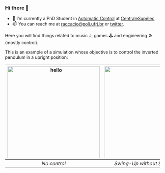### Hi there 👋


- 🔭 I’m currently a PhD Student in [Automatic Control](https://en.wikipedia.org/wiki/Automation) at [CentraleSupélec](https://www.centralesupelec.fr/)
- 📫 You can reach me at raccacio@poli.ufrj.br or [twitter](https://twitter.com/hippokamp).

<!--
**Accacio/Accacio** is a ✨ _special_ ✨ repository because its `README.md` (this file) appears on your GitHub profile.

Here are some ideas to get you started:

- 🌱 I’m currently learning ...
- 👯 I’m looking to collaborate on ...
- 🤔 I’m looking for help with ...
- 💬 Ask me about ...
- 📫 How to reach me: ...
- 😄 Pronouns: ...
- ⚡ Fun fact: ...
-->

Here you will find things related to music 🎶, games 🕹️ and engineering ⚙️ (mostly control).

This is an example of a simulation whose objective is to control the inverted pendulum in a upright position:

| <a href="https://asciinema.org/a/375762" target="_blank"><img src="https://asciinema.org/a/375762.svg" width="300" title="hello" /></a> | <a href="https://asciinema.org/a/375763" target="_blank"><img src="https://asciinema.org/a/375763.svg" width="300" /></a> | <a href="https://asciinema.org/a/375764" target="_blank"><img src="https://asciinema.org/a/375764.svg" width="300" /></a> |
|:--:| :--: |:--: |
| *No control* | *Swing-Up without Stabilization* |  *Swing-Up with Stabilization* |




